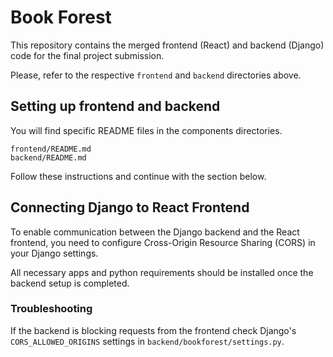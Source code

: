 # Book Forest

This repository contains the merged frontend (React) and backend (Django) code for the final project submission.

Please, refer to the respective `frontend` and `backend` directories above.

## Setting up frontend and backend

You will find specific README files in the components directories.

```
frontend/README.md
backend/README.md
```

Follow these instructions and continue with the section below.

## Connecting Django to React Frontend

To enable communication between the Django backend and the React frontend, you need to configure Cross-Origin Resource Sharing (CORS) in your Django settings.

All necessary apps and python requirements should be installed once the backend setup is completed.

### Troubleshooting

If the backend is blocking requests from the frontend check Django's `CORS_ALLOWED_ORIGINS` settings in `backend/bookforest/settings.py`.